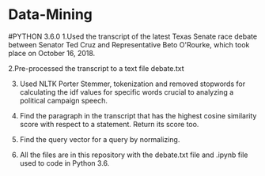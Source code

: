 # Data-Mining
#PYTHON 3.6.0
1.Used the transcript of the latest Texas Senate race debate between Senator Ted Cruz and Representative
Beto O'Rourke, which took place on October 16, 2018.

2.Pre-processed the transcript to a text file debate.txt

3. Used NLTK Porter Stemmer, tokenization and removed stopwords for calculating the idf values for specific words crucial to analyzing a political campaign speech.

4. Find the paragraph in the transcript that has the highest cosine similarity score with
respect to a statement. Return its score too. 

5. Find the query vector for a query by normalizing.

6. All the files are in this repository with the debate.txt file and .ipynb file used to code in Python 3.6.
